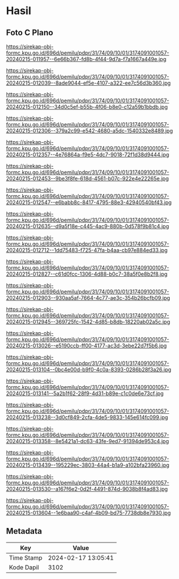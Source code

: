 # Hasil

## Foto C Plano

https://sirekap-obj-formc.kpu.go.id/696d/pemilu/pdpr/31/74/09/10/01/3174091001057-20240215-011957--6e66b367-fd8b-4f44-9d7a-f7a1667a449e.jpg

https://sirekap-obj-formc.kpu.go.id/696d/pemilu/pdpr/31/74/09/10/01/3174091001057-20240215-012039--8ade9044-ef5e-4107-a322-ee7c56d3b360.jpg

https://sirekap-obj-formc.kpu.go.id/696d/pemilu/pdpr/31/74/09/10/01/3174091001057-20240215-012150--34d0c5ef-b55b-4f06-b8e0-c12a59b1bbdb.jpg

https://sirekap-obj-formc.kpu.go.id/696d/pemilu/pdpr/31/74/09/10/01/3174091001057-20240215-012306--379a2c99-e542-4680-a5dc-1540332e8489.jpg

https://sirekap-obj-formc.kpu.go.id/696d/pemilu/pdpr/31/74/09/10/01/3174091001057-20240215-012357--4e76864a-f9e5-4dc7-9018-72f1d38d9444.jpg

https://sirekap-obj-formc.kpu.go.id/696d/pemilu/pdpr/31/74/09/10/01/3174091001057-20240215-012453--9be3f8fe-618d-4561-b07c-922e4e22265e.jpg

https://sirekap-obj-formc.kpu.go.id/696d/pemilu/pdpr/31/74/09/10/01/3174091001057-20240215-012547--e6babb8c-8417-4795-88e3-42940540bf43.jpg

https://sirekap-obj-formc.kpu.go.id/696d/pemilu/pdpr/31/74/09/10/01/3174091001057-20240215-012635--d9a5f18e-c445-4ac9-880b-0d578f9b81c4.jpg

https://sirekap-obj-formc.kpu.go.id/696d/pemilu/pdpr/31/74/09/10/01/3174091001057-20240215-012712--1dd75483-f725-47fa-b4aa-cb97e884ed33.jpg

https://sirekap-obj-formc.kpu.go.id/696d/pemilu/pdpr/31/74/09/10/01/3174091001057-20240215-012827--c61d0fcc-1306-4d88-b0c7-38a5f0e8b2f8.jpg

https://sirekap-obj-formc.kpu.go.id/696d/pemilu/pdpr/31/74/09/10/01/3174091001057-20240215-012903--930aa5af-7664-4c77-ae3c-354b26bcfb09.jpg

https://sirekap-obj-formc.kpu.go.id/696d/pemilu/pdpr/31/74/09/10/01/3174091001057-20240215-012945--369725fc-1542-4d85-b8db-18220ab02a5c.jpg

https://sirekap-obj-formc.kpu.go.id/696d/pemilu/pdpr/31/74/09/10/01/3174091001057-20240215-013026--e5190ccb-ff00-4177-ac3d-3ebe22d7f5b6.jpg

https://sirekap-obj-formc.kpu.go.id/696d/pemilu/pdpr/31/74/09/10/01/3174091001057-20240215-013104--0bc4e00d-b9f0-4c0a-8393-0286b28f3a26.jpg

https://sirekap-obj-formc.kpu.go.id/696d/pemilu/pdpr/31/74/09/10/01/3174091001057-20240215-013141--5a2b1f62-28f9-4d31-b89e-c1c0de6e73cf.jpg

https://sirekap-obj-formc.kpu.go.id/696d/pemilu/pdpr/31/74/09/10/01/3174091001057-20240215-013238--3d0cf849-2cfa-4de5-9833-145e614fc099.jpg

https://sirekap-obj-formc.kpu.go.id/696d/pemilu/pdpr/31/74/09/10/01/3174091001057-20240215-013358--8e5421a1-dc63-43fe-9ed7-91394de953c4.jpg

https://sirekap-obj-formc.kpu.go.id/696d/pemilu/pdpr/31/74/09/10/01/3174091001057-20240215-013439--195229ec-3803-44a4-b1a9-a102bfa23960.jpg

https://sirekap-obj-formc.kpu.go.id/696d/pemilu/pdpr/31/74/09/10/01/3174091001057-20240215-013530--a167f6e2-0d2f-4491-874d-9038b8f4ad83.jpg

https://sirekap-obj-formc.kpu.go.id/696d/pemilu/pdpr/31/74/09/10/01/3174091001057-20240215-013604--1e6baa90-c4af-4b09-bd75-7738db8e7930.jpg


## Metadata

| Key        | Value               |
| ---------- | ------------------- |
| Time Stamp | 2024-02-17 13:05:41 |
| Kode Dapil | 3102                |




